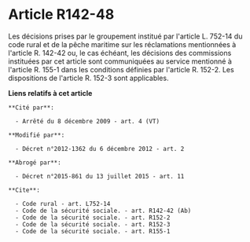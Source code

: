 # Article R142-48

Les décisions prises par le groupement institué par l'article L. 752-14 du code rural et de la pêche maritime sur les
réclamations mentionnées à l'article R. 142-42 ou, le cas échéant, les décisions des commissions instituées par cet article
sont communiquées au service mentionné à l'article R. 155-1 dans les conditions définies par l'article R. 152-2. Les
dispositions de l'article R. 152-3 sont applicables.

**Liens relatifs à cet article**

	**Cité par**:

	  - Arrêté du 8 décembre 2009 - art. 4 (VT)

	**Modifié par**:

	  - Décret n°2012-1362 du 6 décembre 2012 - art. 2

	**Abrogé par**:

	  - Décret n°2015-861 du 13 juillet 2015 - art. 11

	**Cite**:

	  - Code rural - art. L752-14
	  - Code de la sécurité sociale. - art. R142-42 (Ab)
	  - Code de la sécurité sociale. - art. R152-2
	  - Code de la sécurité sociale. - art. R152-3
	  - Code de la sécurité sociale. - art. R155-1
